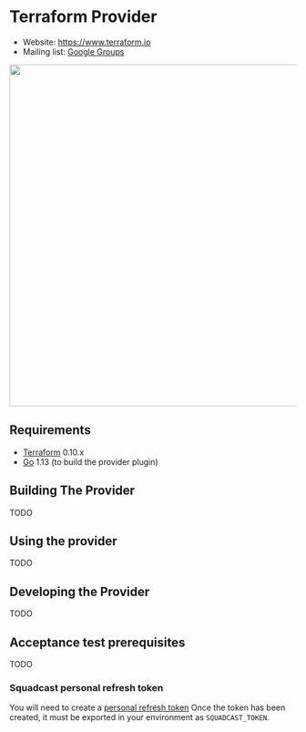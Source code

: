 Terraform Provider
==================

- Website: https://www.terraform.io
- Mailing list: [Google Groups](http://groups.google.com/group/terraform-tool)

<img src="https://cdn.rawgit.com/hashicorp/terraform-website/master/content/source/assets/images/logo-hashicorp.svg" width="600px">

Requirements
------------

-	[Terraform](https://www.terraform.io/downloads.html) 0.10.x
-	[Go](https://golang.org/doc/install) 1.13 (to build the provider plugin)

Building The Provider
---------------------
TODO

Using the provider
----------------------
TODO

Developing the Provider
---------------------------
TODO

Acceptance test prerequisites
-----------------------------
TODO

### Squadcast personal refresh token
You will need to create a [personal refresh token](https://app.squadcast.com) 
Once the token has been created, it must be exported in your environment as `SQUADCAST_TOKEN`.

